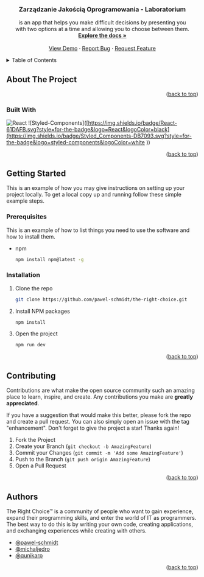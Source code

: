 <a name="readme-top"></a>

<!-- PROJECT LOGO -->
<br />
<div align="center">


<h3 align="center">Zarządzanie Jakością Oprogramowania - Laboratorium</h3>

  <p align="center">
    is an app that helps you make difficult decisions by presenting you </br> with two options at a time and allowing you to choose between them.
    <br />
    <a href="https://github.com/pawel-schmidt/the-right-choice/"><strong>Explore the docs »</strong></a>
    <br />
    <br />
    <a href="https://www.therightchoice.online/">View Demo</a>
    ·
    <a href="https://github.com/pawel-schmidt/the-right-choice/issues">Report Bug</a>
    ·
    <a href="https://github.com/pawel-schmidt/the-right-choice/issues">Request Feature</a>
  </p>
</div>

<!-- TABLE OF CONTENTS -->
<details>
  <summary>Table of Contents</summary>
  <ol>
    <li>
      <a href="#about-the-project">About The Project</a>
      <ul>
        <li><a href="#built-with">Built With</a></li>
      </ul>
    </li>
    <li>
      <a href="#getting-started">Getting Started</a>
      <ul>
        <li><a href="#prerequisites">Prerequisites</a></li>
        <li><a href="#installation">Installation</a></li>
      </ul>
    </li>
    <li><a href="#contributing">Contributing</a></li>
    <li><a href="#contact">Authors</a></li>
  </ol>
</details>

<!-- ABOUT THE PROJECT -->

## About The Project

<p align="right">(<a href="#readme-top">back to top</a>)</p>

### Built With

![React](https://img.shields.io/badge/React-61DAFB.svg?style=for-the-badge&logo=React&logoColor=black)
![Styled-Components]([https://img.shields.io/badge/React-61DAFB.svg?style=for-the-badge&logo=React&logoColor=black](https://img.shields.io/badge/Styled_Components-DB7093.svg?style=for-the-badge&logo=styled-components&logoColor=white
))

<p align="right">(<a href="#readme-top">back to top</a>)</p>

<!-- GETTING STARTED -->

## Getting Started

This is an example of how you may give instructions on setting up your project locally.
To get a local copy up and running follow these simple example steps.

### Prerequisites

This is an example of how to list things you need to use the software and how to install them.

- npm
  ```sh
  npm install npm@latest -g
  ```

### Installation

1. Clone the repo
   ```sh
   git clone https://github.com/pawel-schmidt/the-right-choice.git
   ```
2. Install NPM packages
   ```sh
   npm install
   ```
3. Open the project
   ```sh
   npm run dev
   ```

<p align="right">(<a href="#readme-top">back to top</a>)</p>

<!-- CONTRIBUTING -->

## Contributing

Contributions are what make the open source community such an amazing place to learn, inspire, and create. Any contributions you make are **greatly appreciated**.

If you have a suggestion that would make this better, please fork the repo and create a pull request. You can also simply open an issue with the tag "enhancement".
Don't forget to give the project a star! Thanks again!

1. Fork the Project
2. Create your Branch (`git checkout -b AmazingFeature`)
3. Commit your Changes (`git commit -m 'Add some AmazingFeature'`)
4. Push to the Branch (`git push origin AmazingFeature`)
5. Open a Pull Request

<p align="right">(<a href="#readme-top">back to top</a>)</p>

<!-- LICENSE -->

<!-- ## License

Distributed under the MIT License. See `LICENSE.txt` for more information.

<p align="right">(<a href="#readme-top">back to top</a>)</p> -->

<!-- CONTACT -->

## Authors

The Right Choice™ is a community of people who want to gain experience, expand their programming skills, and enter the world of IT as programmers. The best way to do this is by writing your own code, creating applications, and exchanging experiences while creating with others.

- [@pawel-schmidt](https://github.com/pawel-schmidt/)
- [@michaljedro](https://github.com/michaljedro)
- [@qunikarp](https://github.com/qunikarp)

<p align="right">(<a href="#readme-top">back to top</a>)</p>
